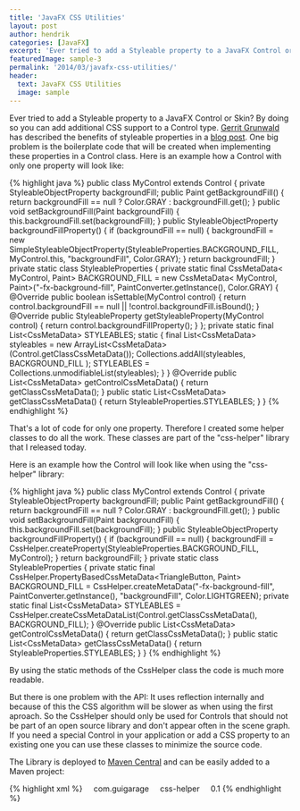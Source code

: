 ```yaml
---
title: 'JavaFX CSS Utilities'
layout: post
author: hendrik
categories: [JavaFX]
excerpt: 'Ever tried to add a Styleable property to a JavaFX Control or Skin? By doing so you can add additional CSS support to a Control type.'
featuredImage: sample-3
permalink: '2014/03/javafx-css-utilities/'
header:
  text: JavaFX CSS Utilities
  image: sample
---
```

Ever tried to add a Styleable property to a JavaFX Control or Skin? By doing so you can add additional CSS support to a Control type. [Gerrit Grunwald](https://twitter.com/hansolo_) has described the benefits of styleable properties in a [blog post](http://harmoniccode.blogspot.de/2013/05/css-confusing-style-sheets.html). One big problem is the boilerplate code that will be created when implementing these properties in a Control class. Here is an example how a Control with only one property will look like:

{% highlight java %}
public class MyControl extends Control {
    private StyleableObjectProperty<Paint> backgroundFill;
    public Paint getBackgroundFill() {
        return backgroundFill == null ? Color.GRAY : backgroundFill.get();
    }
    public void setBackgroundFill(Paint backgroundFill) {
        this.backgroundFill.set(backgroundFill);
    }
    public StyleableObjectProperty<Paint> backgroundFillProperty() {
        if (backgroundFill == null) {
            backgroundFill = new SimpleStyleableObjectProperty<Paint>(StyleableProperties.BACKGROUND_FILL, MyControl.this, "backgroundFill", Color.GRAY);
        }
        return backgroundFill;
    }
    private static class StyleableProperties {
        private static final CssMetaData< MyControl, Paint> BACKGROUND_FILL =
                new CssMetaData< MyControl, Paint>("-fx-background-fill",
                        PaintConverter.getInstance(), Color.GRAY) {
                    @Override
                    public boolean isSettable(MyControl control) {
                        return control.backgroundFill == null || !control.backgroundFill.isBound();
                    }
                    @Override
                    public StyleableProperty<Paint> getStyleableProperty(MyControl control) {
                        return control.backgroundFillProperty();
                    }
                };
        private static final List<CssMetaData<? extends Styleable, ?>> STYLEABLES;
        static {
            final List<CssMetaData<? extends Styleable, ?>> styleables =
                    new ArrayList<CssMetaData<? extends Styleable, ?>>(Control.getClassCssMetaData());
            Collections.addAll(styleables,
                    BACKGROUND_FILL
            );
            STYLEABLES = Collections.unmodifiableList(styleables);
        }
    }
    @Override
    public List<CssMetaData<? extends Styleable, ?>> getControlCssMetaData() {
        return getClassCssMetaData();
    }
    public static List<CssMetaData<? extends Styleable, ?>> getClassCssMetaData() {
        return StyleableProperties.STYLEABLES;
    }
}
{% endhighlight %}

That's a lot of code for only one property. Therefore I created some helper classes to do all the work. These classes are part of the "css-helper" library that I released today.

Here is an example how the Control will look like when using the "css-helper" library:

{% highlight java %}
public class MyControl extends Control {
    private StyleableObjectProperty<Paint> backgroundFill;
    public Paint getBackgroundFill() {
        return backgroundFill == null ? Color.GRAY : backgroundFill.get();
    }
    public void setBackgroundFill(Paint backgroundFill) {
        this.backgroundFill.set(backgroundFill);
    }
    public StyleableObjectProperty<Paint> backgroundFillProperty() {
        if (backgroundFill == null) {
            backgroundFill = CssHelper.createProperty(StyleableProperties.BACKGROUND_FILL, MyControl);
        }
        return backgroundFill;
    }
    private static class StyleableProperties {
        private static final CssHelper.PropertyBasedCssMetaData<TriangleButton, Paint> BACKGROUND_FILL = CssHelper.createMetaData("-fx-background-fill", PaintConverter.getInstance(), "backgroundFill", Color.LIGHTGREEN);
        private static final List<CssMetaData<? extends Styleable, ?>> STYLEABLES = CssHelper.createCssMetaDataList(Control.getClassCssMetaData(), BACKGROUND_FILL);
    }
    @Override
    public List<CssMetaData<? extends Styleable, ?>> getControlCssMetaData() {
        return getClassCssMetaData();
    }
    public static List<CssMetaData<? extends Styleable, ?>> getClassCssMetaData() {
        return StyleableProperties.STYLEABLES;
    }
}
{% endhighlight %}

By using the static methods of the CssHelper class the code is much more readable.

But there is one problem with the API: It uses reflection internally and because of this the CSS algorithm will be slower as when using the first aproach. So the CssHelper should only be used for Controls that should not be part of an open source library and don't appear often in the scene graph. If you need a special Control in your application or add a CSS property to an existing one you can use these classes to minimize the source code.

The Library is deployed to [Maven Central](http://search.maven.org/#artifactdetails%7Ccom.guigarage%7Ccss-helper%7C0.1%7Cjar) and can be easily added to a Maven project:

{% highlight xml %}
<dependency>
    <groupid>com.guigarage</groupid>
    <artifactid>css-helper</artifactid>
    <version>0.1</version>
</dependency>
{% endhighlight %}

